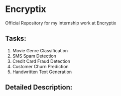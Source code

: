 # Encryptix
Official Repository for my internship work at Encryptix

## Tasks:
1. Movie Genre Classification
2. SMS Spam Detection
3. Credit Card Fraud Detection
4. Customer Churn Prediction
5. Handwritten Text Generation

## Detailed Description:
